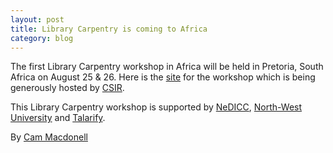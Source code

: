 ```yaml
---
layout: post
title: Library Carpentry is coming to Africa
category: blog
---
```


The first Library Carpentry workshop in Africa will be held in Pretoria, South Africa on August 25 & 26.  Here is the [site](https://cmacdonell.github.io/2016-08-25-CSIR/) for the workshop which is being
generously hosted by [CSIR](http://www.csir.co.za/).

This Library Carpentry workshop is supported by [NeDICC](https://nedicc.com/), [North-West University](http://nwu.ac.za/) and [Talarify](http://www.talarify.co.za/). 

By [Cam Macdonell](cmacdonell)
